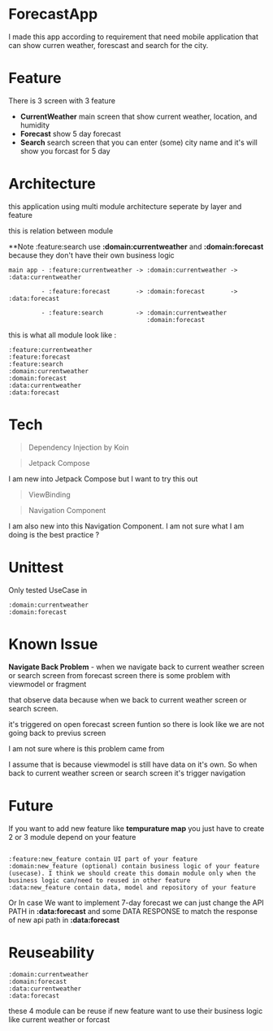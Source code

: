 # ForecastApp
I made this app according to requirement that need mobile application that can show curren weather, forescast and search for the city.

# Feature
There is 3 screen with 3 feature 
- **CurrentWeather** main screen that show current weather, location, and humidity
- **Forecast** show 5 day forecast
- **Search** search screen that you can enter (some) city name and it's will show you forcast for 5 day

# Architecture
this application using multi module architecture seperate by layer and feature

this is relation between module

**Note :feature:search use **:domain:currentweather** and **:domain:forecast** because they don't have their own business logic

```
main app - :feature:currentweather -> :domain:currentweather -> :data:currentweather

         - :feature:forecast       -> :domain:forecast       -> :data:forecast
         
         - :feature:search         -> :domain:currentweather
                                      :domain:forecast
```


this is what all module look like :
```
:feature:currentweather
:feature:forecast
:feature:search
:domain:currentweather
:domain:forecast
:data:currentweather
:data:forecast
```
# Tech
> Dependency Injection by Koin

> Jetpack Compose 

I am new into Jetpack Compose but I want to try this out
> ViewBinding

> Navigation Component

I am also new into this Navigation Component. I am not sure what I am doing is the best practice ?


# Unittest
Only tested UseCase in 
```
:domain:currentweather
:domain:forecast
```


# Known Issue
**Navigate Back Problem** - when we navigate back to current weather screen or search screen from forecast screen there is some problem with viewmodel or fragment 

that observe data because when we back to current weather screen or search screen. 

it's triggered on open forecast screen funtion so there is look like we are not going back to previus screen

I am not sure where is this problem came from

I assume that is because viewmodel is still have data on it's own. So when back to current weather screen or search screen it's trigger navigation

# Future
If you want to add new feature like **tempurature map** you just have to create 2 or 3 module depend on your feature
```

:feature:new_feature contain UI part of your feature
:domain:new_feature (optional) contain business logic of your feature (usecase). I think we should create this domain module only when the business logic can/need to reused in other feature
:data:new_feature contain data, model and repository of your feature
```


Or In case We want to implement 7-day forecast we can just change the API PATH in **:data:forecast** and some DATA RESPONSE to match the response of new api path in **:data:forecast**

# Reuseability
```
:domain:currentweather
:domain:forecast
:data:currentweather
:data:forecast
```

these 4 module can be reuse if new feature want to use their business logic like current weather or forcast

